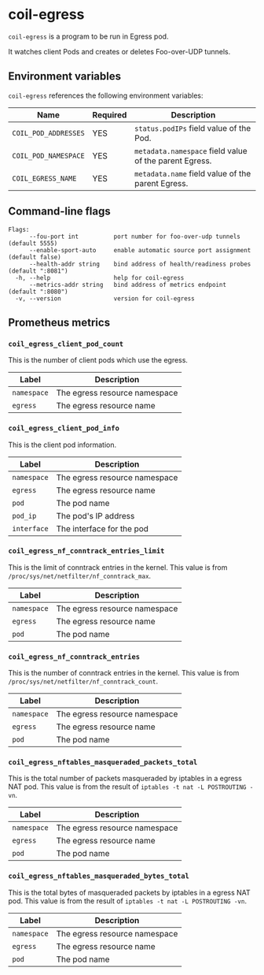 coil-egress
===========

`coil-egress` is a program to be run in Egress pod.

It watches client Pods and creates or deletes Foo-over-UDP tunnels.

## Environment variables

`coil-egress` references the following environment variables:

| Name                 | Required | Description                                            |
| -------------------- | -------- | ------------------------------------------------------ |
| `COIL_POD_ADDRESSES` | YES      | `status.podIPs` field value of the Pod.                |
| `COIL_POD_NAMESPACE` | YES      | `metadata.namespace` field value of the parent Egress. |
| `COIL_EGRESS_NAME`   | YES      | `metadata.name` field value of the parent Egress.      |

## Command-line flags

```
Flags:
      --fou-port int          port number for foo-over-udp tunnels (default 5555)
      --enable-sport-auto     enable automatic source port assignment (default false)
      --health-addr string    bind address of health/readiness probes (default ":8081")
  -h, --help                  help for coil-egress
      --metrics-addr string   bind address of metrics endpoint (default ":8080")
  -v, --version               version for coil-egress
```

## Prometheus metrics

### `coil_egress_client_pod_count`

This is the number of client pods which use the egress.

| Label       | Description                   |
| ----------- | ----------------------------- |
| `namespace` | The egress resource namespace |
| `egress`    | The egress resource name      |

### `coil_egress_client_pod_info`

This is the client pod information.

| Label       | Description                   |
| ----------- | ----------------------------- |
| `namespace` | The egress resource namespace |
| `egress`    | The egress resource name      |
| `pod`       | The pod name                  |
| `pod_ip`    | The pod's IP address          |
| `interface` | The interface for the pod     |

### `coil_egress_nf_conntrack_entries_limit`

This is the limit of conntrack entries in the kernel.
This value is from `/proc/sys/net/netfilter/nf_conntrack_max`.

| Label       | Description                   |
| ----------- | ----------------------------- |
| `namespace` | The egress resource namespace |
| `egress`    | The egress resource name      |
| `pod`       | The pod name                  |


### `coil_egress_nf_conntrack_entries`

This is the number of conntrack entries in the kernel.
This value is from `/proc/sys/net/netfilter/nf_conntrack_count`.

| Label       | Description                   |
| ----------- | ----------------------------- |
| `namespace` | The egress resource namespace |
| `egress`    | The egress resource name      |
| `pod`       | The pod name                  |

### `coil_egress_nftables_masqueraded_packets_total`

This is the total number of packets masqueraded by iptables in a egress NAT pod.
This value is from the result of `iptables -t nat -L POSTROUTING -vn`.

| Label       | Description                   |
| ----------- | ----------------------------- |
| `namespace` | The egress resource namespace |
| `egress`    | The egress resource name      |
| `pod`       | The pod name                  |

### `coil_egress_nftables_masqueraded_bytes_total`

This is the total bytes of masqueraded packets by iptables in a egress NAT pod.
This value is from the result of `iptables -t nat -L POSTROUTING -vn`.

| Label       | Description                   |
| ----------- | ----------------------------- |
| `namespace` | The egress resource namespace |
| `egress`    | The egress resource name      |
| `pod`       | The pod name                  |
